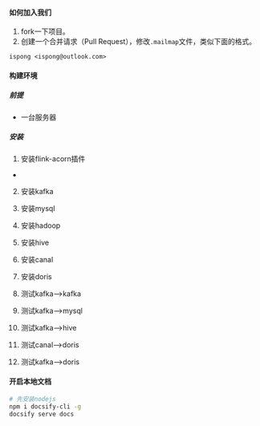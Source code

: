 #### 如何加入我们

1. fork一下项目。
2. 创建一个合并请求（Pull Request），修改`.mailmap`文件，类似下面的格式。

```text
ispong <ispong@outlook.com>
```

#### 构建环境

##### 前提

- 一台服务器

##### 安装

1. 安装flink-acorn插件

- []()

2. 安装kafka

3. 安装mysql

4. 安装hadoop

5. 安装hive

6. 安装canal

7. 安装doris

8. 测试kafka-->kafka
9. 测试kafka-->mysql
10. 测试kafka-->hive
11. 测试canal-->doris
12. 测试kafka-->doris

#### 开启本地文档

```bash
# 先安装nodejs
npm i docsify-cli -g
docsify serve docs
```

